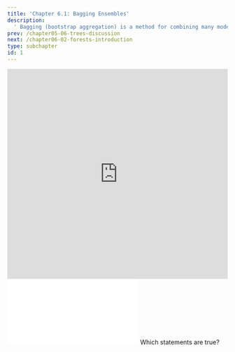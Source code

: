 ```yaml
---
title: 'Chapter 6.1: Bagging Ensembles'
description:
  ' Bagging (bootstrap aggregation) is a method for combining many models into a meta-model, which often works much better than its individual components. This chapter teaches you the basic idea of bagging and explains why and when bagging works.'
prev: /chapter05-06-trees-discussion
next: /chapter06-02-forests-introduction
type: subchapter
id: 1
---
```


<exercise id="1" title="Video Lecture">

<iframe width="100%" height="480" src="https://www.youtube.com/embed/hRBeeFpfMZQ" frameborder="0" allow="accelerometer; autoplay; encrypted-media; gyroscope; picture-in-picture" allowfullscreen></iframe>

</exercise>

<exercise id="2" title="Slides">

<object data="pdfs/6/slides-forests-bagging.pdf" type="application/pdf" style="width:100%;height:480px">
    <embed src="pdfs/6/slides-forests-bagging.pdf" type="application/pdf" />
</object>

</exercise>



<exercise id="3" title="Quiz">
Which statements are true?
<choice>
<opt text="Bagging works best for unstable learners." correct="true">
</opt>
<opt text="For stable estimation methods, bagging mostly degrades performance.">
</opt>
</choice>
</exercise>
